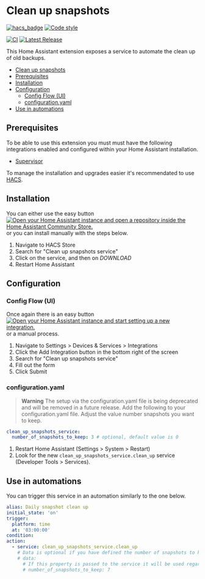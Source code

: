 # Clean up snapshots

[![hacs_badge][hacs_badge]][hacs_custom_components]
[![Code style][code_style_badge]][code_style_repo]

[![CI][build_badge]][build_workflow]
[![Latest Release][release_badge]][releases_page]

This Home Assistant extension exposes a service to automate the clean up of old backups.

<!-- markdown-toc start - Don't edit this section. Run M-x markdown-toc-refresh-toc -->

- [Clean up snapshots](#clean-up-snapshots)
- [Prerequisites](#prerequisites)
- [Installation](#installation)
- [Configuration](#configuration)
  - [Config Flow (UI)](#config-flow-ui)
  - [configuration.yaml](#configurationyaml)
- [Use in automations](#use-in-automations)

<!-- markdown-toc end -->

## Prerequisites

To be able to use this extension you must must have the following integrations enabled and configured within your Home Assistant installation.

- [Supervisor][supervisor]

To manage the installation and upgrades easier it's recommendated to use [HACS][hacs].

## Installation

You can either use the easy button [![Open your Home Assistant instance and open a repository inside the Home Assistant Community Store.][my_hacs_repo_badge]][my_integration_lookup]
or you can install manually with the steps below.

1. Navigate to HACS Store
2. Search for "Clean up snapshots service"
3. Click on the service, and then on _DOWNLOAD_
4. Restart Home Assistant

## Configuration

### Config Flow (UI)

Once again there is an easy button [![Open your Home Assistant instance and start setting up a new integration.][my_config_flow_start_badge]][my_integration_config_flow] or a manual process.

1. Navigate to Settings > Devices & Services > Integrations
2. Click the Add Integration button in the bottom right of the screen
3. Search for "Clean up snapshots service"
4. Fill out the form
5. Click Submit

### configuration.yaml

> **Warning**
> The setup via the configuration.yaml file is being deprecated and will be removed in a future release.
Add the following to your configuration.yaml file. Adjust the value number snapshots you want to keep.

```yaml
clean_up_snapshots_service:
  number_of_snapshots_to_keep: 3 # optional, default value is 0
```

1. Restart Home Assistant (Settings > System > Restart)
2. Look for the new `clean_up_snapshots_service.clean_up` service (Developer Tools > Services).

## Use in automations

You can trigger this service in an automation similarly to the one below.

```yaml
alias: Daily snapshot clean up
initial_state: 'on'
trigger:
  platform: time
  at: '03:00:00'
condition:
action:
  - service: clean_up_snapshots_service.clean_up
    # Data is optional if you have defined the number of snapshots to keep in the configuration.yaml.
    # data:
      # If this property is passed to the service it will be used regardless of what you have in the configuration.yaml
      # number_of_snapshots_to_keep: 7
```

[build_badge]: https://img.shields.io/github/actions/workflow/status/tmonck/clean_up_snapshots/ci.yml?style=for-the-badge
[build_workflow]: https://github.com/tmonck/clean_up_snapshots/actions/workflows/ci.yml
[code_style_badge]: https://img.shields.io/badge/code%20style-black-000000.svg?style=for-the-badge
[code_style_repo]: https://github.com/psf/black
[hacs]: https://hacs.xyz/
[hacs_badge]: https://img.shields.io/badge/HACS-Default-41BDF5.svg?style=for-the-badge
[hacs_custom_components]: https://github.com/custom-components/hacs
[my_config_flow_start_badge]: https://my.home-assistant.io/badges/config_flow_start.svg
[my_hacs_repo_badge]: https://my.home-assistant.io/badges/hacs_repository.svg
[my_integration_config_flow]: https://my.home-assistant.io/redirect/config_flow_start/?domain=clean_up_snapshots_service
[my_integration_lookup]: https://my.home-assistant.io/redirect/hacs_repository/?owner=tmonck&repository=clean_up_snapshots&category=integration
[release_badge]: https://img.shields.io/github/v/release/tmonck/clean_up_snapshots?color=41BDF5&style=for-the-badge
[releases_page]: https://github.com/tmonck/clean_up_snapshots/releases
[supervisor]: https://www.home-assistant.io/integrations/hassio
